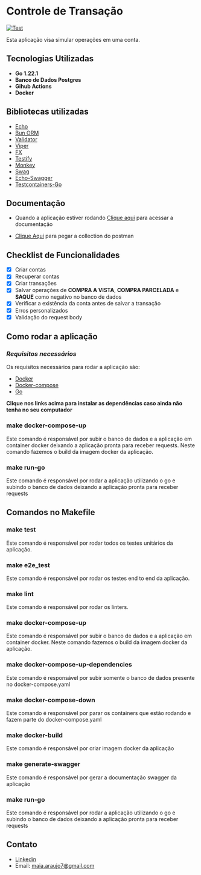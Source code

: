 # Controle de Transação

[![Test](https://github.com/maiaaraujo5/controle-de-transacao/actions/workflows/tests.yaml/badge.svg)](https://github.com/maiaaraujo5/controle-de-transacao/actions/workflows/tests.yaml)

Esta aplicação visa simular operações em uma conta.

## Tecnologias Utilizadas

- **Go 1.22.1**
- **Banco de Dados Postgres**
- **Gihub Actions**
- **Docker**

## Bibliotecas utilizadas

- [Echo](https://github.com/labstack/echo)
- [Bun ORM](https://github.com/uptrace/bun)
- [Validator](https://github.com/go-playground/validator)
- [Viper](https://github.com/spf13/viper)
- [FX](https://github.com/uber-go/fx)
- [Testify](https://github.com/stretchr/testify)
- [Monkey](https://github.com/bouk/monkey)
- [Swag](https://github.com/swaggo/swag)
- [Echo-Swagger](https://github.com/swaggo/echo-swagger)
- [Testcontainers-Go](https://github.com/testcontainers/testcontainers-go)


## Documentação
- Quando a aplicação estiver rodando
  <a href="http://localhost:8080/swagger/index.html" target="_blank">Clique aqui</a>
  para acessar a documentação

- [Clique Aqui](Controle%20de%20transa%C3%A7%C3%A3o%20-%20Lucas%20Maia.postman_collection.json) para pegar a collection do postman

## Checklist de Funcionalidades

- [x] Criar contas
- [x] Recuperar contas
- [x] Criar transações
- [x] Salvar operações de **COMPRA A VISTA**, **COMPRA PARCELADA** e **SAQUE** como negativo no banco de dados
- [x] Verificar a existência da conta antes de salvar a transação
- [x] Erros personalizados
- [x] Validação do request body

## Como rodar a aplicação 

### *Requisitos necessários*
Os requisitos necessários para rodar a aplicação são:

* [Docker](https://docs.docker.com/get-docker/)
* [Docker-compose](https://docs.docker.com/compose/install/)
* [Go](https://go.dev/dl/)

**Clique nos links acima para instalar as dependências caso ainda não tenha no seu computador**

### make docker-compose-up

Este comando é responsável por subir o banco de dados e a aplicação em container docker deixando a aplicação pronta para receber requests. Neste comando fazemos o build da imagem docker da
aplicação.

### make run-go
Este comando é responsável por rodar a aplicação utilizando o go e subindo o banco de dados deixando a aplicação pronta para receber requests


## Comandos no Makefile

### make test
Este comando é responsável por rodar todos os testes unitários da aplicação.

### make e2e_test
Este comando é responsável por rodar os testes end to end da aplicação.

### make lint
Este comando é responsável por rodar os linters.

### make docker-compose-up
Este comando é responsável por subir o banco de dados e a aplicação em container docker. Neste comando fazemos o build da imagem docker da
aplicação.

### make docker-compose-up-dependencies
Este comando é responsável por subir somente o banco de dados presente no docker-compose.yaml

### make docker-compose-down
Este comando é responsável por parar os containers que estão rodando e fazem parte do docker-compose.yaml

### make docker-build
Este comando é responsável por criar imagem docker da aplicação

### make generate-swagger
Este comando é responsável por gerar a documentação swagger da aplicação

### make run-go
Este comando é responsável por rodar a aplicação utilizando o go e subindo o banco de dados deixando a aplicação pronta para receber requests

## Contato

- [Linkedin](https://www.linkedin.com/in/lucasmaiamelo/)
- Email: maia.araujo7@gmail.com